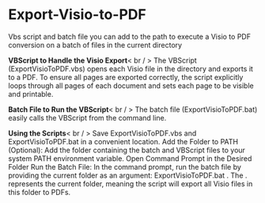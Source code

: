 # Export-Visio-to-PDF
Vbs script and batch file you can add to the path to execute a Visio to PDF conversion on a batch of files in the current directory

**VBScript to Handle the Visio Export**< br / >
The VBScript (ExportVisioToPDF.vbs) opens each Visio file in the directory and exports it to a PDF. To ensure all pages are exported correctly, the script explicitly loops through all pages of each document and sets each page to be visible and printable.

**Batch File to Run the VBScript**< br / >
The batch file (ExportVisioToPDF.bat) easily calls the VBScript from the command line.

**Using the Scripts**< br / >
Save ExportVisioToPDF.vbs and ExportVisioToPDF.bat in a convenient location.
Add the Folder to PATH (Optional): Add the folder containing the batch and VBScript files to your system PATH environment variable.
Open Command Prompt in the Desired Folder
Run the Batch File: In the command prompt, run the batch file by providing the current folder as an argument:
ExportVisioToPDF.bat .
The . represents the current folder, meaning the script will export all Visio files in this folder to PDFs.

